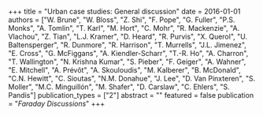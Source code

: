 +++
title = "Urban case studies: General discussion"
date = 2016-01-01
authors = ["W. Brune", "W. Bloss", "Z. Shi", "F. Pope", "G. Fuller", "P.S. Monks", "A. Tomlin", "T. Karl", "M. Hort", "C. Mohr", "R. Mackenzie", "A. Vlachou", "Z. Tian", "L.J. Kramer", "D. Heard", "R. Purvis", "X. Querol", "U. Baltensperger", "R. Dunmore", "R. Harrison", "T. Murrells", "J.L. Jimenez", "E. Cross", "G. McFiggans", "A. Kiendler-Scharr", "T.-R. Ho", "A. Charron", "T. Wallington", "N. Krishna Kumar", "S. Pieber", "F. Geiger", "A. Wahner", "E. Mitchell", "A. Prévôt", "A. Skouloudis", "M. Kalberer", "B. McDonald", "C.N. Hewitt", "C. Sioutas", "N.M. Donahue", "J. Lee", "D. Van Pinxteren", "S. Moller", "M.C. Minguillón", "M. Shafer", "D. Carslaw", "C. Ehlers", "S. Pandis"]
publication_types = ["2"]
abstract = ""
featured = false
publication = "*Faraday Discussions*"
+++

